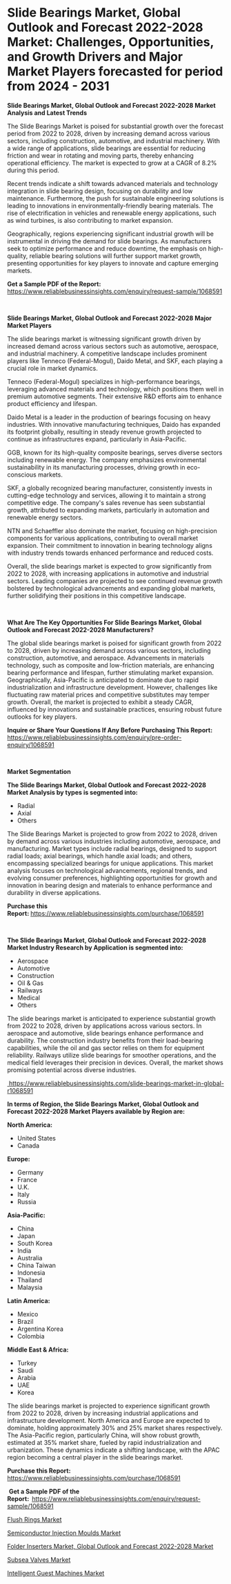 <p><h1>Slide Bearings Market, Global Outlook and Forecast 2022-2028 Market: Challenges, Opportunities, and Growth Drivers and Major Market Players forecasted for period from 2024 - 2031</h1></p><p><strong>Slide Bearings Market, Global Outlook and Forecast 2022-2028 Market Analysis and Latest Trends</strong></p>
<p><p>The Slide Bearings Market is poised for substantial growth over the forecast period from 2022 to 2028, driven by increasing demand across various sectors, including construction, automotive, and industrial machinery. With a wide range of applications, slide bearings are essential for reducing friction and wear in rotating and moving parts, thereby enhancing operational efficiency. The market is expected to grow at a CAGR of 8.2% during this period.</p><p>Recent trends indicate a shift towards advanced materials and technology integration in slide bearing design, focusing on durability and low maintenance. Furthermore, the push for sustainable engineering solutions is leading to innovations in environmentally-friendly bearing materials. The rise of electrification in vehicles and renewable energy applications, such as wind turbines, is also contributing to market expansion. </p><p>Geographically, regions experiencing significant industrial growth will be instrumental in driving the demand for slide bearings. As manufacturers seek to optimize performance and reduce downtime, the emphasis on high-quality, reliable bearing solutions will further support market growth, presenting opportunities for key players to innovate and capture emerging markets.</p></p>
<p><strong>Get a Sample PDF of the Report:&nbsp;</strong> <a href="https://www.reliablebusinessinsights.com/enquiry/request-sample/1068591">https://www.reliablebusinessinsights.com/enquiry/request-sample/1068591</a></p>
<p>&nbsp;</p>
<p><strong>Slide Bearings Market, Global Outlook and Forecast 2022-2028 Major Market Players</strong></p>
<p><p>The slide bearings market is witnessing significant growth driven by increased demand across various sectors such as automotive, aerospace, and industrial machinery. A competitive landscape includes prominent players like Tenneco (Federal-Mogul), Daido Metal, and SKF, each playing a crucial role in market dynamics.</p><p>Tenneco (Federal-Mogul) specializes in high-performance bearings, leveraging advanced materials and technology, which positions them well in premium automotive segments. Their extensive R&D efforts aim to enhance product efficiency and lifespan.</p><p>Daido Metal is a leader in the production of bearings focusing on heavy industries. With innovative manufacturing techniques, Daido has expanded its footprint globally, resulting in steady revenue growth projected to continue as infrastructures expand, particularly in Asia-Pacific.</p><p>GGB, known for its high-quality composite bearings, serves diverse sectors including renewable energy. The company emphasizes environmental sustainability in its manufacturing processes, driving growth in eco-conscious markets.</p><p>SKF, a globally recognized bearing manufacturer, consistently invests in cutting-edge technology and services, allowing it to maintain a strong competitive edge. The company's sales revenue has seen substantial growth, attributed to expanding markets, particularly in automation and renewable energy sectors.</p><p>NTN and Schaeffler also dominate the market, focusing on high-precision components for various applications, contributing to overall market expansion. Their commitment to innovation in bearing technology aligns with industry trends towards enhanced performance and reduced costs.</p><p>Overall, the slide bearings market is expected to grow significantly from 2022 to 2028, with increasing applications in automotive and industrial sectors. Leading companies are projected to see continued revenue growth bolstered by technological advancements and expanding global markets, further solidifying their positions in this competitive landscape.</p></p>
<p>&nbsp;</p>
<p><strong>What Are The Key Opportunities For Slide Bearings Market, Global Outlook and Forecast 2022-2028 Manufacturers?</strong></p>
<p><p>The global slide bearings market is poised for significant growth from 2022 to 2028, driven by increasing demand across various sectors, including construction, automotive, and aerospace. Advancements in materials technology, such as composite and low-friction materials, are enhancing bearing performance and lifespan, further stimulating market expansion. Geographically, Asia-Pacific is anticipated to dominate due to rapid industrialization and infrastructure development. However, challenges like fluctuating raw material prices and competitive substitutes may temper growth. Overall, the market is projected to exhibit a steady CAGR, influenced by innovations and sustainable practices, ensuring robust future outlooks for key players.</p></p>
<p><strong>Inquire or Share Your Questions If Any Before Purchasing This Report:</strong> <a href="https://www.reliablebusinessinsights.com/enquiry/pre-order-enquiry/1068591">https://www.reliablebusinessinsights.com/enquiry/pre-order-enquiry/1068591</a></p>
<p>&nbsp;</p>
<p><strong>Market Segmentation</strong></p>
<p><strong>The Slide Bearings Market, Global Outlook and Forecast 2022-2028 Market Analysis by types is segmented into:</strong></p>
<p><ul><li>Radial</li><li>Axial</li><li>Others</li></ul></p>
<p><p>The Slide Bearings Market is projected to grow from 2022 to 2028, driven by demand across various industries including automotive, aerospace, and manufacturing. Market types include radial bearings, designed to support radial loads; axial bearings, which handle axial loads; and others, encompassing specialized bearings for unique applications. This market analysis focuses on technological advancements, regional trends, and evolving consumer preferences, highlighting opportunities for growth and innovation in bearing design and materials to enhance performance and durability in diverse applications.</p></p>
<p><strong>Purchase this Report:&nbsp;</strong><a href="https://www.reliablebusinessinsights.com/purchase/1068591">https://www.reliablebusinessinsights.com/purchase/1068591</a></p>
<p>&nbsp;</p>
<p><strong>The Slide Bearings Market, Global Outlook and Forecast 2022-2028 Market Industry Research by Application is segmented into:</strong></p>
<p><ul><li>Aerospace</li><li>Automotive</li><li>Construction</li><li>Oil & Gas</li><li>Railways</li><li>Medical</li><li>Others</li></ul></p>
<p><p>The slide bearings market is anticipated to experience substantial growth from 2022 to 2028, driven by applications across various sectors. In aerospace and automotive, slide bearings enhance performance and durability. The construction industry benefits from their load-bearing capabilities, while the oil and gas sector relies on them for equipment reliability. Railways utilize slide bearings for smoother operations, and the medical field leverages their precision in devices. Overall, the market shows promising potential across diverse industries.</p></p>
<p><a href="https://www.reliablebusinessinsights.com/slide-bearings-market-in-global-r1068591">&nbsp;https://www.reliablebusinessinsights.com/slide-bearings-market-in-global-r1068591</a></p>
<p><strong>In terms of Region, the Slide Bearings Market, Global Outlook and Forecast 2022-2028 Market Players available by Region are:</strong></p>
<p>
    <p> <strong> North America: </strong>
        <ul>
            <li>United States</li>
            <li>Canada</li>
        </ul>
        </p> 
    <p> <strong> Europe: </strong>
        <ul>
            <li>Germany</li>
            <li>France</li>
            <li>U.K.</li>
            <li>Italy</li>
            <li>Russia</li>
        </ul>
        </p> 
    <p> <strong> Asia-Pacific: </strong>
        <ul>
            <li>China</li>
            <li>Japan</li>
            <li>South Korea</li>
            <li>India</li>
            <li>Australia</li>
            <li>China Taiwan</li>
            <li>Indonesia</li>
            <li>Thailand</li>
            <li>Malaysia</li>
        </ul>
        </p> 
    <p> <strong> Latin America: </strong>
        <ul>
            <li>Mexico</li>
            <li>Brazil</li>
            <li>Argentina Korea</li>
            <li>Colombia</li>
        </ul>
        </p> 
    <p> <strong> Middle East & Africa: </strong>
        <ul>
            <li>Turkey</li>
            <li>Saudi</li>
            <li>Arabia</li>
            <li>UAE</li>
            <li>Korea</li>
        </ul>
    </p>
    </p>
<p><p>The slide bearings market is projected to experience significant growth from 2022 to 2028, driven by increasing industrial applications and infrastructure development. North America and Europe are expected to dominate, holding approximately 30% and 25% market shares respectively. The Asia-Pacific region, particularly China, will show robust growth, estimated at 35% market share, fueled by rapid industrialization and urbanization. These dynamics indicate a shifting landscape, with the APAC region becoming a central player in the slide bearings market.</p></p>
<p><strong>Purchase this Report: </strong><a href="https://www.reliablebusinessinsights.com/purchase/1068591">https://www.reliablebusinessinsights.com/purchase/1068591</a></p>
<p>&nbsp;<strong>Get a Sample PDF of the Report:&nbsp;&nbsp;</strong><a href="https://www.reliablebusinessinsights.com/enquiry/request-sample/1068591">https://www.reliablebusinessinsights.com/enquiry/request-sample/1068591</a></p>
<p><strong></strong></p>
<p><p><a href="https://www.linkedin.com/pulse/global-perspectives-flush-rings-market-trends-challenges-forecast-7us7c?trackingId=MV3bqScPTyKHBmdt%2BZ4tWQ%3D%3D">Flush Rings Market</a></p><p><a href="https://medium.com/@othaleffler24/insights-into-the-semiconductor-injection-moulds-industry-market-financial-status-market-size-7694740975c1">Semiconductor Injection Moulds Market</a></p><p><a href="https://github.com/dlwlxxqs71/Market-Research-Report-List-1/blob/main/folder-inserters-market-global-outlook-and-forecast-2022-2028-market.md">Folder Inserters Market, Global Outlook and Forecast 2022-2028 Market</a></p><p><a href="https://www.linkedin.com/pulse/global-subsea-valves-market-exploring-share-trends-future-djicc?trackingId=EafzPPecSSOQuymgD3Hraw%3D%3D">Subsea Valves Market</a></p><p><a href="https://medium.com/@amyjacobi/unveiling-market-trends-global-intelligent-guest-machines-market-growth-and-regional-insights-0116fe1525dc">Intelligent Guest Machines Market</a></p></p>